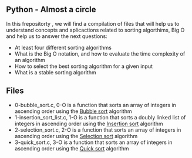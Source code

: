 ## Python - Almost a circle
In this frepositorty , we will find a compilation of files that will help us to understand concepts and aplicactions related to sorting algorthims, Big O and help us to answer the next questions:

  -   At least four different sorting algorithms
  -   What is the Big O notation, and how to evaluate the time complexity of an algorithm
  -   How to select the best sorting algorithm for a given input
  -   What is a stable sorting algorithm
## Files
 - 0-bubble_sort.c, 0-O is a function that sorts an array of integers in ascending order using the [Bubble sort](https://intranet.hbtn.io/rltoken/fCItpIfgmE07fFbHBUToeg "Bubble sort") algorithm
 - 1-insertion_sort_list.c, 1-O is a function that sorts a doubly linked list of integers in ascending order using the [Insertion sort](https://intranet.hbtn.io/rltoken/4ueB1I1MkNypoTBXR0YX3g "Insertion sort") algorithm
 - 2-selection_sort.c, 2-O is a function that sorts an array of integers in ascending order using the [Selection sort](https://intranet.hbtn.io/rltoken/_DodgdySm5bPerpQm1LhwQ "Selection sort") algorithm
 - 3-quick_sort.c, 3-O is a function that sorts an array of integers in ascending order using the [Quick sort](https://intranet.hbtn.io/rltoken/VoeZ2Hwp4Q0piTJ3OODY3w "Quick sort") algorithm